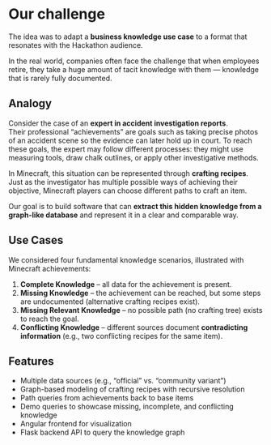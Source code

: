 # Our challenge

The idea was to adapt a **business knowledge use case** to a format that resonates with the Hackathon audience.

In the real world, companies often face the challenge that when employees retire, they take a huge amount of tacit knowledge with them — knowledge that is rarely fully documented.

## Analogy

Consider the case of an **expert in accident investigation reports**.  
Their professional “achievements” are goals such as taking precise photos of an accident scene so the evidence can later hold up in court. To reach these goals, the expert may follow different processes: they might use measuring tools, draw chalk outlines, or apply other investigative methods.

In Minecraft, this situation can be represented through **crafting recipes**. Just as the investigator has multiple possible ways of achieving their objective, Minecraft players can choose different paths to craft an item.

Our goal is to build software that can **extract this hidden knowledge from a graph-like database** and represent it in a clear and comparable way.

## Use Cases

We considered four fundamental knowledge scenarios, illustrated with Minecraft achievements:

1. **Complete Knowledge** – all data for the achievement is present.
2. **Missing Knowledge** – the achievement can be reached, but some steps are undocumented (alternative crafting recipes exist).
3. **Missing Relevant Knowledge** – no possible path (no crafting tree) exists to reach the goal.
4. **Conflicting Knowledge** – different sources document **contradicting information** (e.g., two conflicting recipes for the same item).

## Features

- Multiple data sources (e.g., “official” vs. “community variant”)
- Graph-based modeling of crafting recipes with recursive resolution
- Path queries from achievements back to base items
- Demo queries to showcase missing, incomplete, and conflicting knowledge
- Angular frontend for visualization
- Flask backend API to query the knowledge graph